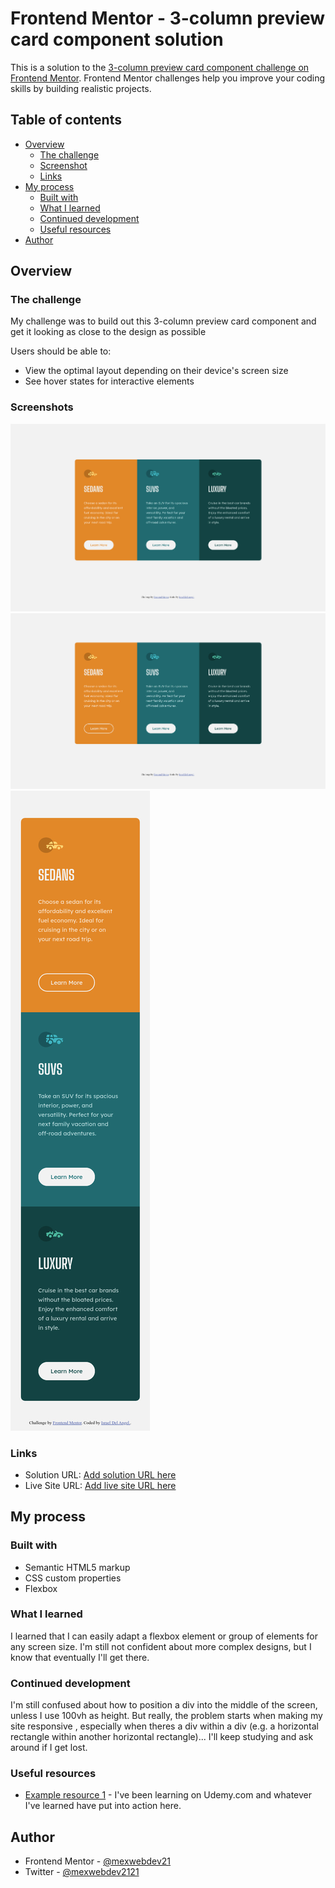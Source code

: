 # Frontend Mentor - 3-column preview card component solution

This is a solution to the [3-column preview card component challenge on Frontend Mentor](https://www.frontendmentor.io/challenges/3column-preview-card-component-pH92eAR2-). Frontend Mentor challenges help you improve your coding skills by building realistic projects.

## Table of contents

- [Overview](#overview)
  - [The challenge](#the-challenge)
  - [Screenshot](#screenshot)
  - [Links](#links)
- [My process](#my-process)
  - [Built with](#built-with)
  - [What I learned](#what-i-learned)
  - [Continued development](#continued-development)
  - [Useful resources](#useful-resources)
- [Author](#author)

## Overview

### The challenge

My challenge was to build out this 3-column preview card component and get it looking as close to the design as possible

Users should be able to:

- View the optimal layout depending on their device's screen size
- See hover states for interactive elements

### Screenshots

![This is the main look](./screenshots/screenshot-main.jpg)
![This is the hover state](./screenshots/screenshot-hover.jpg)
![This is the mobile version](./screenshots/screenshot-mobile.jpg)

### Links

- Solution URL: [Add solution URL here](https://www.frontendmentor.io/solutions/3column-preview-card-solution-using-basic-html-and-css-mdTMXzc4y)
- Live Site URL: [Add live site URL here](https://eager-swartz-fcb9ff.netlify.app/)

## My process

### Built with

- Semantic HTML5 markup
- CSS custom properties
- Flexbox

### What I learned

I learned that I can easily adapt a flexbox element or group of elements for any screen size. I'm still not confident about more complex designs, but I know that eventually I'll get there.

### Continued development

I'm still confused about how to position a div into the middle of the screen, unless I use 100vh as height. But really, the problem starts when making my site responsive , especially when theres a div within a div (e.g. a horizontal rectangle within another horizontal rectangle)... I'll keep studying and ask around if I get lost.

### Useful resources

- [Example resource 1](https://www.udemy.com) - I've been learning on Udemy.com and whatever I've learned have put into action here.

## Author

- Frontend Mentor - [@mexwebdev21](https://www.frontendmentor.io/profile/mexwebdev21)
- Twitter - [@mexwebdev2121](https://twitter.com/mexwebdev2121)
